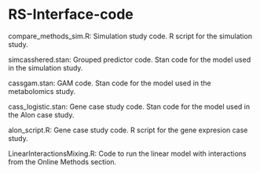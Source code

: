 # RS-Interface-code

compare_methods_sim.R:
Simulation study code.
R script for the simulation study.

simcasshered.stan:
Grouped predictor code.
Stan code for the model used in the simulation study.

cassgam.stan:
GAM code.
Stan code for the model used in the metabolomics study.

cass_logistic.stan:
Gene case study code.
Stan code for the model used in the Alon case study.

alon_script.R:
Gene case study code.
R script for the gene expresion case study.

LinearInteractionsMixing.R:
Code to run the linear model with interactions from the
Online Methods section.
